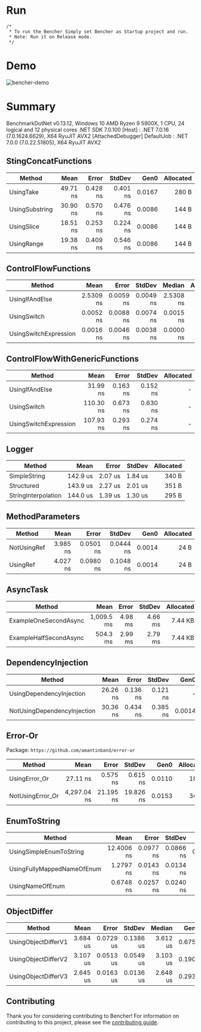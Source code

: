 # Run
    /*
     * To run the Bencher Simply set Bencher as Startup project and run.
     * Note: Run it on Release mode.
     */

# Demo
![bencher-demo](https://github.com/SaileshBK/Bencher/assets/101400043/bede4256-912e-450c-8a7c-5c9b26767e78)

# Summary
BenchmarkDotNet v0.13.12, Windows 10
AMD Ryzen 9 5900X, 1 CPU, 24 logical and 12 physical cores
.NET SDK 7.0.100
  [Host]     : .NET 7.0.16 (7.0.1624.6629), X64 RyuJIT AVX2 [AttachedDebugger]
  DefaultJob : .NET 7.0.0 (7.0.22.51805), X64 RyuJIT AVX2

## StingConcatFunctions

| Method              | Mean     | Error    | StdDev   | Gen0   | Allocated |
|-------------------- |---------:|---------:|---------:|-------:|----------:|
| UsingTake      | 49.71 ns | 0.428 ns | 0.401 ns | 0.0167 |     280 B |
| UsingSubstring | 30.90 ns | 0.570 ns | 0.476 ns | 0.0086 |     144 B |
| UsingSlice     | 18.51 ns | 0.253 ns | 0.224 ns | 0.0086 |     144 B |
| UsingRange     | 19.38 ns | 0.409 ns | 0.546 ns | 0.0086 |     144 B |


## ControlFlowFunctions

| Method                     | Mean      | Error     | StdDev    | Median    | Allocated |
|--------------------------- |----------:|----------:|----------:|----------:|----------:|
| UsingIfAndElse        | 2.5309 ns | 0.0059 ns | 0.0049 ns | 2.5308 ns |         - |
| UsingSwitch           | 0.0052 ns | 0.0088 ns | 0.0074 ns | 0.0015 ns |         - |
| UsingSwitchExpression | 0.0016 ns | 0.0046 ns | 0.0038 ns | 0.0000 ns |         - |

## ControlFlowWithGenericFunctions

| Method                     | Mean      | Error    | StdDev   | Allocated |
|--------------------------- |----------:|---------:|---------:|----------:|
| UsingIfAndElse        |  31.99 ns | 0.163 ns | 0.152 ns |         - |
| UsingSwitch           | 110.30 ns | 0.673 ns | 0.630 ns |         - |
| UsingSwitchExpression | 107.93 ns | 0.293 ns | 0.274 ns |         - |

## Logger

| Method              | Mean     | Error   | StdDev  | Allocated |
|-------------------- |---------:|--------:|--------:|----------:|
| SimpleString        | 142.9 us | 2.07 us | 1.84 us |     340 B |
| Structured          | 143.9 us | 2.27 us | 2.01 us |     351 B |
| StringInterpolation | 144.0 us | 1.39 us | 1.30 us |     295 B |

## MethodParameters

| Method           | Mean     | Error     | StdDev    | Gen0   | Allocated |
|----------------- |---------:|----------:|----------:|-------:|----------:|
| NotUsingRef | 3.985 ns | 0.0501 ns | 0.0444 ns | 0.0014 |      24 B |
| UsingRef    | 4.027 ns | 0.0980 ns | 0.1048 ns | 0.0014 |      24 B |

## AsyncTask

| Method       | Mean       | Error   | StdDev  | Allocated |
|------------- |-----------:|--------:|--------:|----------:|
| ExampleOneSecondAsync | 1,009.5 ms | 4.98 ms | 4.66 ms |   7.44 KB |
| ExampleHalfSecondAsync |   504.3 ms | 2.99 ms | 2.79 ms |   7.44 KB |

## DependencyInjection

| Method                      | Mean     | Error    | StdDev   | Gen0   | Allocated |
|---------------------------- |---------:|---------:|---------:|-------:|----------:|
| UsingDependencyInjection    | 26.26 ns | 0.136 ns | 0.121 ns |      - |         - |
| NotUsingDependencyInjection | 30.36 ns | 0.434 ns | 0.385 ns | 0.0014 |      24 B |

## Error-Or
 Package: `https://github.com/amantinband/error-or`

| Method           | Mean        | Error     | StdDev    | Gen0   | Allocated |
|----------------- |------------:|----------:|----------:|-------:|----------:|
| UsingError_Or    |    27.11 ns |  0.575 ns |  0.615 ns | 0.0110 |     184 B |
| NotUsingError_Or | 4,297.04 ns | 21.195 ns | 19.826 ns | 0.0153 |     344 B |

## EnumToString
| Method                     | Mean       | Error     | StdDev    | Gen0   | Allocated |
|--------------------------- |-----------:|----------:|----------:|-------:|----------:|
| UsingSimpleEnumToString    | 12.4006 ns | 0.0977 ns | 0.0866 ns | 0.0014 |      24 B |
| UsingFullyMappedNameOfEnum |  1.2797 ns | 0.0143 ns | 0.0134 ns |      - |         - |
| UsingNameOfEnum            |  0.6748 ns | 0.0257 ns | 0.0240 ns |      - |         - |

## ObjectDiffer
| Method              | Mean     | Error     | StdDev    | Median   | Gen0   | Gen1   | Allocated |
|-------------------- |---------:|----------:|----------:|---------:|-------:|-------:|----------:|
| UsingObjectDifferV1 | 3.684 us | 0.0729 us | 0.1386 us | 3.612 us | 0.6752 | 0.0038 |  11.07 KB |
| UsingObjectDifferV2 | 3.107 us | 0.0513 us | 0.0549 us | 3.103 us | 0.1907 |      - |   3.13 KB |
| UsingObjectDifferV3 | 2.645 us | 0.0163 us | 0.0136 us | 2.648 us | 0.2937 |      - |   4.84 KB |

## Contributing
Thank you for considering contributing to Bencher! 
For information on contributing to this project, please see the [contributing guide](.github/CONTRIBUTING.md).